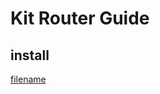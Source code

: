# Kit Router Guide
## install
[filename](../../_media/example.js ':include :type=code :fragment=demo')
